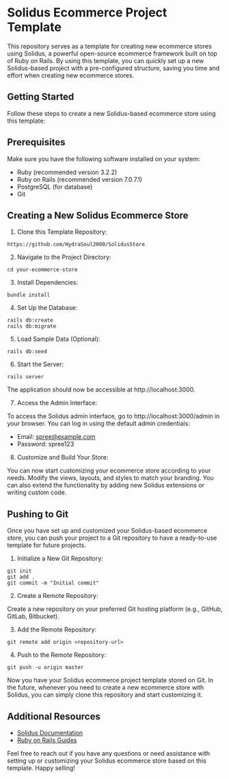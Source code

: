 # Solidus Ecommerce Project Template

This repository serves as a template for creating new ecommerce stores 
using Solidus, a powerful open-source ecommerce framework built on top 
of Ruby on Rails. By using this template, you can quickly set up a new 
Solidus-based project with a pre-configured structure, saving you time 
and effort when creating new ecommerce stores.

## Getting Started

Follow these steps to create a new Solidus-based ecommerce store using this template:

## Prerequisites

Make sure you have the following software installed on your system:

* Ruby (recommended version 3.2.2)
* Ruby on Rails (recommended version 7.0.7.1)
* PostgreSQL (for database)
* Git

## Creating a New Solidus Ecommerce Store

1. Clone this Template Repository:

```
https://github.com/HydraSoul2000/SolidusStore
```

2. Navigate to the Project Directory:

```
cd your-ecommerce-store
```

3. Install Dependencies:

```
bundle install
```

4. Set Up the Database:

```
rails db:create
rails db:migrate
```

5. Load Sample Data (Optional):

```
rails db:seed
```

6. Start the Server:

```
rails server
```
The application should now be accessible at http://localhost:3000.

7. Access the Admin Interface:

To access the Solidus admin interface, go to http://localhost:3000/admin in your browser. You can log in using the default admin credentials:

* Email: spree@example.com
* Password: spree123

8. Customize and Build Your Store:

You can now start customizing your ecommerce store according to your 
needs. Modify the views, layouts, and styles to match your branding. 
You can also extend the functionality by adding new Solidus extensions 
or writing custom code.

## Pushing to Git

Once you have set up and customized your Solidus-based ecommerce store, 
you can push your project to a Git repository to have a ready-to-use 
template for future projects.

1. Initialize a New Git Repository:

```
git init
git add .
git commit -m "Initial commit"
```

2. Create a Remote Repository:

Create a new repository on your preferred Git hosting 
platform (e.g., GitHub, GitLab, Bitbucket).

3. Add the Remote Repository:

```
git remote add origin <repository-url>
```

4. Push to the Remote Repository:

```
git push -u origin master
```

Now you have your Solidus ecommerce project template stored 
on Git. In the future, whenever you need to create a new 
ecommerce store with Solidus, you can simply clone this 
repository and start customizing it.

## Additional Resources

- [Solidus Documentation](https://guides.solidus.io/)
- [Ruby on Rails Guides](https://guides.rubyonrails.org/)

Feel free to reach out if you have any questions or need 
assistance with setting up or customizing your Solidus 
ecommerce store based on this template. Happy selling!